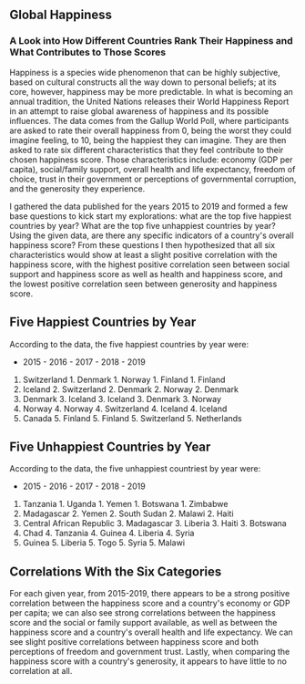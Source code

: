 ## Global Happiness
### A Look into How Different Countries Rank Their Happiness and What Contributes to Those Scores

Happiness is a species wide phenomenon that can be highly subjective, based on cultural constructs all the way down to personal beliefs; at its core, however, happiness may be more predictable. In what is becoming an annual tradition, the United Nations releases their World Happiness Report in an attempt to raise global awareness of happiness and its possible influences. The data comes from the Gallup World Poll, where participants are asked to rate their overall happiness from 0, being the worst they could imagine feeling, to 10, being the happiest they can imagine. They are then asked to rate six different characteristics that they feel contribute to their chosen happiness score. Those characteristics include: economy (GDP per capita), social/family support, overall health and life expectancy, freedom of choice, trust in their government or perceptions of governmental corruption, and the generosity they experience. 

I gathered the data published for the years 2015 to 2019 and formed a few base questions to kick start my explorations: what are the top five happiest countries by year? What are the top five unhappiest countries by year? Using the given data, are there any specific indicators of a country's overall happiness score? From these questions I then hypothesized that all six characteristics would show at least a slight positive correlation with the happiness score, with the highest positive correlation seen between social support and happiness score as well as health and happiness score, and the lowest positive correlation seen between  generosity and happiness score. 

## Five Happiest Countries by Year

According to the data, the five happiest countries by year were:

- 2015					- 2016					- 2017					- 2018				 - 2019
1. Switzerland			1. Denmark				1. Norway				1. Finland			 1. Finland
2. Iceland				2. Switzerland			2. Denmark				2. Norway			 2. Denmark
3. Denmark				3. Iceland				3. Iceland				3. Denmark			 3. Norway
4. Norway				4. Norway				4. Switzerland			4. Iceland			 4. Iceland
5. Canada				5. Finland				5. Finland				5. Switzerland		 5. Netherlands

## Five Unhappiest Countries by Year

According to the data, the five unhappiest countriest by year were:

- 2015					                  - 2016					- 2017					- 2018				 - 2019
1. Tanzania			                  1. Uganda				1. Yemen				1. Botswana			 1. Zimbabwe
2. Madagascar			              	2. Yemen			2. South Sudan				2. Malawi			 2. Haiti
3. Central African Republic				3. Madagascar				3. Liberia				3. Haiti			 3. Botswana
4. Chad			                    	4. Tanzania				4. Guinea			4. Liberia			 4. Syria
5. Guinea				                  5. Liberia				5. Togo				5. Syria		 5. Malawi

## Correlations With the Six Categories

For each given year, from 2015-2019, there appears to be a strong positive correlation between the happiness score and a country's economy or GDP per capita; we can also see strong correlations between the happiness score and the social or family support available, as well as between the happiness score and a country's overall health and life expectancy. We can see slight positive correlations between happiness score and both perceptions of freedom and government trust. Lastly, when comparing the happiness score with a country's generosity, it appears to have little to no correlation at all. 
